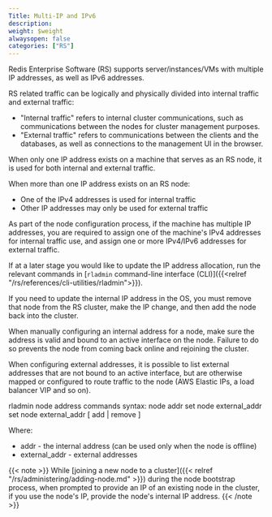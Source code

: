 ```yaml
---
Title: Multi-IP and IPv6
description:
weight: $weight
alwaysopen: false
categories: ["RS"]
---
```

Redis Enterprise Software (RS) supports server/instances/VMs with
multiple IP addresses, as well as IPv6 addresses.

RS related traffic can be logically and physically divided into internal
traffic and external traffic:

- "Internal traffic" refers to internal cluster communications, such
    as communications between the nodes for cluster management purposes.
- "External traffic" refers to communications between the clients and
    the databases, as well as connections to the management UI in the
    browser.

When only one IP address exists on a machine that serves as an RS node,
it is used for both internal and external traffic.

When more than one IP address exists on an RS node:

- One of the IPv4 addresses is used for internal traffic
- Other IP addresses may only be used for external traffic

As part of the node configuration process, if the machine has multiple
IP addresses, you are required to assign one of the machine's IPv4
addresses for internal traffic use, and assign one or more IPv4/IPv6
addresses for external traffic.

If at a later stage you would like to update the IP address allocation,
run the relevant commands in [`rladmin` command-line interface
(CLI)]({{<relref "/rs/references/cli-utilities/rladmin">}}).

If you need to update the internal IP address in the OS, you must remove
that node from the RS cluster, make the IP change, and then add the node
back into the cluster.

When manually configuring an internal address for a node, make sure the
address is valid and bound to an active interface on the node. Failure
to do so prevents the node from coming back online and rejoining the
cluster.

When configuring external addresses, it is possible to list external
addresses that are not bound to an active interface, but are otherwise
mapped or configured to route traffic to the node (AWS Elastic IPs, a
load balancer VIP and so on).

rladmin node address commands syntax:
node addr set
node external_addr set
node external_addr \[ add \| remove \]

Where:

- addr - the internal address (can be used only when the node is
    offline)
- external_addr - external addresses

{{< note >}}
While [joining a new node to a
cluster]({{< relref "/rs/administering/adding-node.md" >}})
during the node bootstrap process,
when prompted to provide an IP of an existing node in the cluster,
if you use the node's IP, provide the node's internal IP address.
{{< /note >}}
